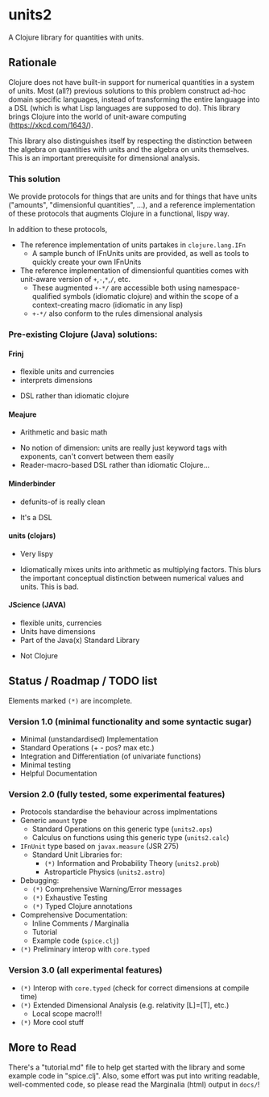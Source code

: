 # units2

A Clojure library for quantities with units.

## Rationale

Clojure does not have built-in support for numerical quantities in a system of units. Most (all?) previous solutions to this problem construct ad-hoc domain specific languages, instead of transforming the entire language into a DSL (which is what Lisp languages are supposed to do). This library brings Clojure into the world of unit-aware computing (https://xkcd.com/1643/).

This library also distinguishes itself by respecting the distinction between the algebra on quantities with units and the algebra on units themselves. This is an important prerequisite for dimensional analysis.

### This solution

We provide protocols for things that are units and for things that have units ("amounts", "dimensionful quantities", ...), and a reference implementation of these protocols that augments Clojure in a functional, lispy way.

In addition to these protocols,
+ The reference implementation of units partakes in `clojure.lang.IFn`
    + A sample bunch of IFnUnits units are provided, as well as tools to quickly create your own IFnUnits
+ The reference implementation of dimensionful quantities comes with unit-aware version of `+`,`-`,`*`,`/`, etc.
    + These augmented `+-*/` are accessible both using namespace-qualified symbols (idiomatic clojure) and within the scope of a context-creating macro (idiomatic in any lisp)
    + `+-*/` also conform to the rules dimensional analysis

### Pre-existing Clojure (Java) solutions:

#### Frinj
+ flexible units and currencies
+ interprets dimensions
- DSL rather than idiomatic clojure

#### Meajure
+ Arithmetic and basic math
- No notion of dimension: units are really just keyword tags with exponents, can't convert between them easily
- Reader-macro-based DSL rather than idiomatic Clojure...

#### Minderbinder
+ defunits-of is really clean
- It's a DSL

#### units (clojars)
+ Very lispy
- Idiomatically mixes units into arithmetic as multiplying factors. This blurs the important conceptual distinction between numerical values and units. This is bad.

#### JScience (JAVA)
+ flexible units, currencies
+ Units have dimensions
+ Part of the Java(x) Standard Library
- Not Clojure

## Status / Roadmap / TODO list

Elements marked `(*)` are incomplete.

### Version 1.0 (minimal functionality and some syntactic sugar)
+ Minimal (unstandardised) Implementation
+ Standard Operations (+ - pos? max etc.)
+ Integration and Differentiation (of univariate functions)
+ Minimal testing
+ Helpful Documentation

### Version 2.0 (fully tested, some experimental features)
+ Protocols standardise the behaviour across implmentations
+ Generic `amount` type
    + Standard Operations on this generic type (`units2.ops`)
    + Calculus on functions using this generic type (`units2.calc`)
+ `IFnUnit` type based on `javax.measure` (JSR 275)
    + Standard Unit Libraries for:
        + `(*)` Information and Probability Theory (`units2.prob`)
        + Astroparticle Physics (`units2.astro`)
+ Debugging:
    + `(*)` Comprehensive Warning/Error messages
    + `(*)` Exhaustive Testing
    + `(*)` Typed Clojure annotations
+ Comprehensive Documentation:
    + Inline Comments / Marginalia
    + Tutorial
    + Example code (`spice.clj`)
+ `(*)` Preliminary interop with `core.typed`

### Version 3.0 (all experimental features)
+ `(*)` Interop with `core.typed` (check for correct dimensions at compile time)
+ `(*)` Extended Dimensional Analysis (e.g. relativity [L]=[T], etc.)
    + Local scope macro!!!
+ `(*)` More cool stuff

## More to Read

There's a "tutorial.md" file to help get started with the library and some example code in "spice.clj". Also, some effort was put into writing readable, well-commented code, so please read the Marginalia (html) output in `docs/`!
